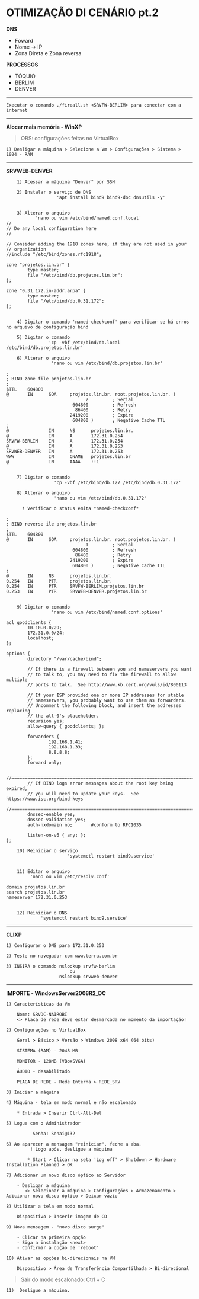 # OTIMIZAÇÃO DI CENÁRIO pt.2

**DNS**
   
   * Foward
   * Nome -> IP
   * Zona Direta e Zona reversa

**PROCESSOS**

  * TÓQUIO
  * BERLIM
  * DENVER

----------------------------------------------

    Executar o comando ./fireall.sh <SRVFW-BERLIM> para conectar com a internet

__________________________________________________________________________

**Alocar mais memória - WinXP**

> OBS: configurações feitas no VirtualBox

    1) Desligar a máquina > Selecione a Vm > Configurações > Sistema > 1024 - RAM

__________________________________________________________________________

**SRVWEB-DENVER**
```  
    1) Acessar a máquina "Denver" por SSH

    2) Instalar o serviço de DNS 
                   'apt install bind9 bind9-doc dnsutils -y'
                   

    3) Alterar o arquivo 
           'nano ou vim /etc/bind/named.conf.local'  
//
// Do any local configuration here
//

// Consider adding the 1918 zones here, if they are not used in your
// organization
//include "/etc/bind/zones.rfc1918";

zone "projetos.lin.br" {
        type master;
        file "/etc/bind/db.projetos.lin.br";
};

zone "0.31.172.in-addr.arpa" {
        type master;
        file "/etc/bind/db.0.31.172";
};


    4) Digitar o comando 'named-checkconf' para verificar se há erros no arquivo de configuração bind

    5) Digitar o comando 
                'cp -vbf /etc/bind/db.local /etc/bind/db.projetos.lin.br'

    6) Alterar o arquivo 
                 'nano ou vim /etc/bind/db.projetos.lin.br'

;
; BIND zone file projetos.lin.br
;
$TTL    604800
@       IN      SOA     projetos.lin.br. root.projetos.lin.br. (
                              2         ; Serial
                         604800         ; Refresh
                          86400         ; Retry
                        2419200         ; Expire
                         604800 )       ; Negative Cache TTL
;
@               IN      NS      projetos.lin.br.
@               IN      A       172.31.0.254
SRVFW-BERLIM    IN      A       172.31.0.254
@               IN      A       172.31.0.253
SRVWEB-DENVER   IN      A       172.31.0.253
WWW             IN      CNAME   projetos.lin.br
@               IN      AAAA    ::1


    7) Digitar o comando 
                  'cp -vbf /etc/bind/db.127 /etc/bind/db.0.31.172'

    8) Alterar o arquivo 
                  'nano ou vim /etc/bind/db.0.31.172'
        
      ! Verificar o status emita *named-checkconf*

;
; BIND reverse ile projetos.lin.br
;
$TTL    604800
@       IN      SOA     projetos.lin.br. root.projetos.lin.br. (
                              1         ; Serial
                         604800         ; Refresh
                          86400         ; Retry
                        2419200         ; Expire
                         604800 )       ; Negative Cache TTL
;
@       IN      NS      projetos.lin.br.
0.254   IN      PTR     projetos.lin.br.
0.254   IN      PTR     SRVFW-BERLIM.projetos.lin.br
0.253   IN      PTR     SRVWEB-DENVER.projetos.lin.br

    
    9) Digitar o comando 
                 'nano ou vim /etc/bind/named.conf.options'           
         
acl goodclients {
        10.10.0.0/29;
        172.31.0.0/24;
        localhost;
};

options {
        directory "/var/cache/bind";

        // If there is a firewall between you and nameservers you want
        // to talk to, you may need to fix the firewall to allow multiple
        // ports to talk.  See http://www.kb.cert.org/vuls/id/800113

        // If your ISP provided one or more IP addresses for stable
        // nameservers, you probably want to use them as forwarders.
        // Uncomment the following block, and insert the addresses replacing
        // the all-0's placeholder.
        recursion yes;
        allow-query { goodclients; };

        forwarders {
                192.168.1.41;
                192.168.1.33;
                8.8.8.8;
        };
        forward only;

        //========================================================================
        // If BIND logs error messages about the root key being expired,
        // you will need to update your keys.  See https://www.isc.org/bind-keys
        //========================================================================
        dnssec-enable yes;
        dnssec-validation yes;
        auth-nxdomain no;       #conform to RFC1035

        listen-on-v6 { any; };
};

    10) Reiniciar o serviço 
                       'systemctl restart bind9.service'


    11) Editar o arquivo 
         'nano ou vim /etc/resolv.conf'

domain projetos.lin.br
search projetos.lin.br
nameserver 172.31.0.253


    12) Reiniciar o DNS 
             'systemctl restart bind9.service'
``` 
______________________________________________________________________________


**CLIXP**

    1) Configurar o DNS para 172.31.0.253

    2) Teste no navegador com www.terra.com.br

    3) INSIRA o comando nslookup srvfw-berlim 
                            ou 
                        nslookup srvweb-denver
          

______________________________________________________________________________

**IMPORTE - WindowsServer2008R2_DC**

    1) Características da Vm

        Nome: SRVDC-NAIROBI
        <> Placa de rede deve estar desmarcada no momento da importação!

    2) Configurações no VirtualBox 

        Geral > Básico > Versão > Windows 2008 x64 (64 bits)

        SISTEMA (RAM) - 2048 MB

        MONITOR - 128MB (VBoxSVGA)

        ÁUDIO - desabilitado

        PLACA DE REDE - Rede Interna > REDE_SRV

    3) Iniciar a máquina

    4) Máquina - tela em modo normal e não escalonado

        * Entrada > Inserir Ctrl-Alt-Del

    5) Logue com o Administrador 

              Senha: Senai@132

    6) Ao aparecer a mensagem "reiniciar", feche a aba.
             ! Logo após, desligue a máquina

            * Start > Clicar na seta 'Log off' > Shutdown > Hardware Installation Planned > OK

    7) Adicionar um novo disco óptico ao Servidor

        - Desligar a máquina
           <> Selecionar a máquina > Configurações > Armazenamento > Adicionar novo disco óptico > Deixar vazio

    8) Utilizar a tela em modo normal 

        Dispositivo > Inserir imagem de CD

    9) Nova mensagem - "novo disco surge"

        - Clicar na primeira opção 
        - Siga a instalação <next>
        - Confirmar a opção de 'reboot'

    10) Ativar as opções bi-direcionais na VM
        
        Dispositivo > Área de Transferência Compartilhada > Bi-direcional

  > Sair do modo escalonado: Ctrl  + C

    11)  Desligue a máquina.
